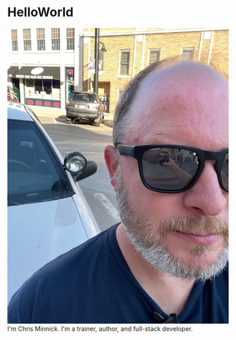 # HelloWorld
![headshot](chris-and-car.jpeg)
I'm Chris Minnick. I'm a trainer, author, and full-stack developer.
